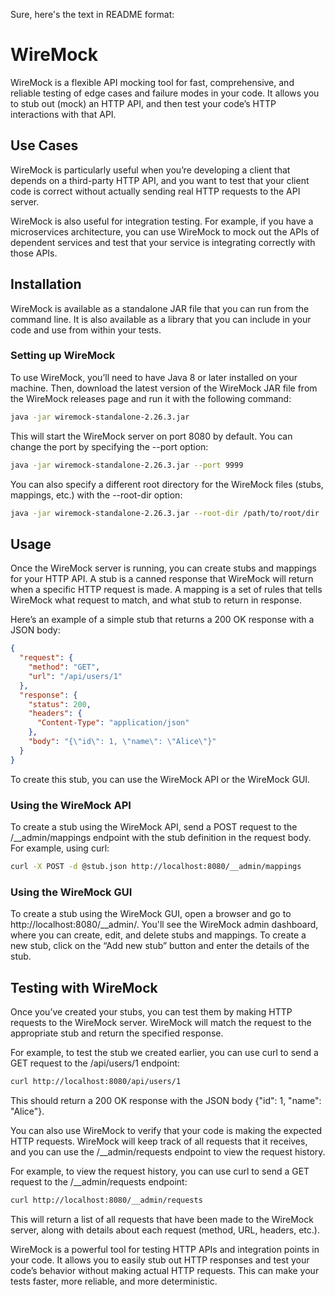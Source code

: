 Sure, here's the text in README format:

# WireMock

WireMock is a flexible API mocking tool for fast, comprehensive, and reliable testing of edge cases and failure modes in your code. It allows you to stub out (mock) an HTTP API, and then test your code’s HTTP interactions with that API.

## Use Cases

WireMock is particularly useful when you’re developing a client that depends on a third-party HTTP API, and you want to test that your client code is correct without actually sending real HTTP requests to the API server.

WireMock is also useful for integration testing. For example, if you have a microservices architecture, you can use WireMock to mock out the APIs of dependent services and test that your service is integrating correctly with those APIs.

## Installation

WireMock is available as a standalone JAR file that you can run from the command line. It is also available as a library that you can include in your code and use from within your tests.

### Setting up WireMock

To use WireMock, you’ll need to have Java 8 or later installed on your machine. Then, download the latest version of the WireMock JAR file from the WireMock releases page and run it with the following command:

```bash
java -jar wiremock-standalone-2.26.3.jar
```

This will start the WireMock server on port 8080 by default. You can change the port by specifying the --port option:

```bash
java -jar wiremock-standalone-2.26.3.jar --port 9999
```

You can also specify a different root directory for the WireMock files (stubs, mappings, etc.) with the --root-dir option:

```bash
java -jar wiremock-standalone-2.26.3.jar --root-dir /path/to/root/dir
```

## Usage

Once the WireMock server is running, you can create stubs and mappings for your HTTP API. A stub is a canned response that WireMock will return when a specific HTTP request is made. A mapping is a set of rules that tells WireMock what request to match, and what stub to return in response.

Here’s an example of a simple stub that returns a 200 OK response with a JSON body:

```json
{
  "request": {
    "method": "GET",
    "url": "/api/users/1"
  },
  "response": {
    "status": 200,
    "headers": {
      "Content-Type": "application/json"
    },
    "body": "{\"id\": 1, \"name\": \"Alice\"}"
  }
}
```

To create this stub, you can use the WireMock API or the WireMock GUI.

### Using the WireMock API

To create a stub using the WireMock API, send a POST request to the /__admin/mappings endpoint with the stub definition in the request body. For example, using curl:

```bash
curl -X POST -d @stub.json http://localhost:8080/__admin/mappings
```

### Using the WireMock GUI

To create a stub using the WireMock GUI, open a browser and go to http://localhost:8080/__admin/. You'll see the WireMock admin dashboard, where you can create, edit, and delete stubs and mappings. To create a new stub, click on the “Add new stub” button and enter the details of the stub.

## Testing with WireMock

Once you’ve created your stubs, you can test them by making HTTP requests to the WireMock server. WireMock will match the request to the appropriate stub and return the specified response.

For example, to test the stub we created earlier, you can use curl to send a GET request to the /api/users/1 endpoint:

```bash
curl http://localhost:8080/api/users/1
```

This should return a 200 OK response with the JSON body {"id": 1, "name": "Alice"}.

You can also use WireMock to verify that your code is making the expected HTTP requests. WireMock will keep track of all requests that it receives, and you can use the /__admin/requests endpoint to view the request history.

For example, to view the request history, you can use curl to send a GET request to the /__admin/requests endpoint:

```bash
curl http://localhost:8080/__admin/requests
```

This will return a list of all requests that have been made to the WireMock server, along with details about each request (method, URL, headers, etc.).

WireMock is a powerful tool for testing HTTP APIs and integration points in your code. It allows you to easily stub out HTTP responses and test your code’s behavior without making actual HTTP requests. This can make your tests faster, more reliable, and more deterministic.

